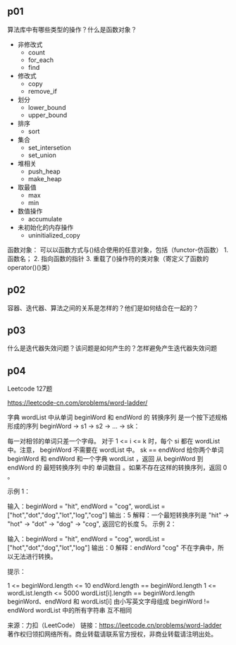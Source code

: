 ## p01

算法库中有哪些类型的操作？什么是函数对象？

- 非修改式
    - count 
    - for_each
    - find
- 修改式
    - copy
    - remove_if
- 划分
    - lower_bound
    - upper_bound
- 排序
    - sort
- 集合
    - set_intersetion
    - set_union
- 堆相关
    - push_heap
    - make_heap
- 取最值
    - max
    - min
- 数值操作
    - accumulate
- 未初始化的内存操作
    - uninitialized_copy

函数对象：
    可以以函数方式与()结合使用的任意对象，包括（functor-仿函数）
    1. 函数名；
    2. 指向函数的指针
    3. 重载了()操作符的类对象（寄定义了函数的operator()()类）



## p02

容器、迭代器、算法之间的关系是怎样的？他们是如何结合在一起的？

## p03

什么是迭代器失效问题？该问题是如何产生的？怎样避免产生迭代器失效问题

## p04

Leetcode 127题

https://leetcode-cn.com/problems/word-ladder/

 

字典 wordList 中从单词 beginWord 和 endWord 的 转换序列 是一个按下述规格形成的序列 beginWord -> s1 -> s2 -> ... -> sk：

每一对相邻的单词只差一个字母。
 对于 1 <= i <= k 时，每个 si 都在 wordList 中。注意， beginWord 不需要在 wordList 中。
sk == endWord
给你两个单词 beginWord 和 endWord 和一个字典 wordList ，返回 从 beginWord 到 endWord 的 最短转换序列 中的 单词数目 。如果不存在这样的转换序列，返回 0 。

 
示例 1：

输入：beginWord = "hit", endWord = "cog", wordList = ["hot","dot","dog","lot","log","cog"]
输出：5
解释：一个最短转换序列是 "hit" -> "hot" -> "dot" -> "dog" -> "cog", 返回它的长度 5。
示例 2：

输入：beginWord = "hit", endWord = "cog", wordList = ["hot","dot","dog","lot","log"]
输出：0
解释：endWord "cog" 不在字典中，所以无法进行转换。
 

提示：

1 <= beginWord.length <= 10
endWord.length == beginWord.length
1 <= wordList.length <= 5000
wordList[i].length == beginWord.length
beginWord、endWord 和 wordList[i] 由小写英文字母组成
beginWord != endWord
wordList 中的所有字符串 互不相同

来源：力扣（LeetCode）
链接：https://leetcode.cn/problems/word-ladder
著作权归领扣网络所有。商业转载请联系官方授权，非商业转载请注明出处。

